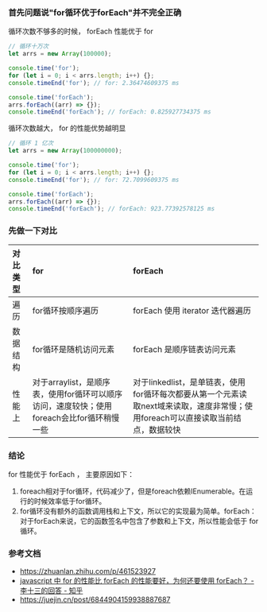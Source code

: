 ### 首先问题说"for循环优于forEach"并不完全正确

循环次数不够多的时候， forEach 性能优于 for
```js
// 循环十万次
let arrs = new Array(100000);

console.time('for');
for (let i = 0; i < arrs.length; i++) {};
console.timeEnd('for'); // for: 2.36474609375 ms

console.time('forEach');
arrs.forEach((arr) => {});
console.timeEnd('forEach'); // forEach: 0.825927734375 ms
```

循环次数越大， for 的性能优势越明显
```js
// 循环 1 亿次
let arrs = new Array(100000000);

console.time('for');
for (let i = 0; i < arrs.length; i++) {};
console.timeEnd('for'); // for: 72.7099609375 ms

console.time('forEach');
arrs.forEach((arr) => {});
console.timeEnd('forEach'); // forEach: 923.77392578125 ms
```

### 先做一下对比

|对比类型|for|forEach|
|:---|:---|:---|
|遍历|for循环按顺序遍历|forEach 使用 iterator 迭代器遍历|
|数据结构|for循环是随机访问元素|forEach 是顺序链表访问元素|
|性能上|对于arraylist，是顺序表，使用for循环可以顺序访问，速度较快；使用foreach会比for循环稍慢一些|对于linkedlist，是单链表，使用for循环每次都要从第一个元素读取next域来读取，速度非常慢；使用foreach可以直接读取当前结点，数据较快|

### 结论
for 性能优于 forEach ， 主要原因如下：
1. foreach相对于for循环，代码减少了，但是foreach依赖IEnumerable。在运行的时候效率低于for循环。
2. for循环没有额外的函数调用栈和上下文，所以它的实现最为简单。forEach：对于forEach来说，它的函数签名中包含了参数和上下文，所以性能会低于 for 循环。

### 参考文档
- https://zhuanlan.zhihu.com/p/461523927
- [javascript 中 for 的性能比 forEach 的性能要好，为何还要使用 forEach？ - 李十三的回答 - 知乎](https://www.zhihu.com/question/556786869/answer/2706658837)
- https://juejin.cn/post/6844904159938887687
  
  
